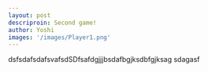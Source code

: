 ```yaml
---
layout: post
descriproin: Second game!
author: Yoshi
images: '/images/Player1.png'
---
```

dsfsdafsdafsvafsdSDfsafdgjjjbsdafbgjksdbfgjksag sdagasf